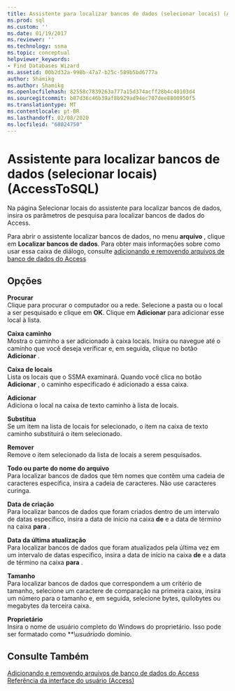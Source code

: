 ```yaml
---
title: Assistente para localizar bancos de dados (selecionar locais) (AccessToSQL) | Microsoft Docs
ms.prod: sql
ms.custom: ''
ms.date: 01/19/2017
ms.reviewer: ''
ms.technology: ssma
ms.topic: conceptual
helpviewer_keywords:
- Find Databases Wizard
ms.assetid: 00b2d32a-998b-47a7-b25c-589b5bd6777a
author: Shamikg
ms.author: Shamikg
ms.openlocfilehash: 82558c7839263a777a15d374acff28b4c40103d4
ms.sourcegitcommit: b87d36c46b39af8b929ad94ec707dee8800950f5
ms.translationtype: MT
ms.contentlocale: pt-BR
ms.lasthandoff: 02/08/2020
ms.locfileid: "68024750"
---
```

# <a name="find-databases-wizard-select-locations-accesstosql"></a>Assistente para localizar bancos de dados (selecionar locais) (AccessToSQL)
Na página Selecionar locais do assistente para localizar bancos de dados, insira os parâmetros de pesquisa para localizar bancos de dados do Access.  
  
Para abrir o assistente localizar bancos de dados, no menu **arquivo** , clique em **Localizar bancos de dados**. Para obter mais informações sobre como usar essa caixa de diálogo, consulte [adicionando e removendo arquivos de banco de dados do Access](adding-and-removing-access-database-files-accesstosql.md)  
  
## <a name="options"></a>Opções  
**Procurar**  
Clique para procurar o computador ou a rede. Selecione a pasta ou o local a ser pesquisado e clique em **OK**. Clique em **Adicionar** para adicionar esse local à lista.  
  
**Caixa caminho**  
Mostra o caminho a ser adicionado à caixa locais. Insira ou navegue até o caminho que você deseja verificar e, em seguida, clique no botão **Adicionar** .  
  
**Caixa de locais**  
Lista os locais que o SSMA examinará. Quando você clica no botão **Adicionar** , o caminho especificado é adicionado a essa caixa.  
  
**Adicionar**  
Adiciona o local na caixa de texto caminho à lista de locais.  
  
**Substitua**  
Se um item na lista de locais for selecionado, o item na caixa de texto caminho substituirá o item selecionado.  
  
**Remover**  
Remove o item selecionado da lista de locais a serem pesquisados.  
  
**Todo ou parte do nome do arquivo**  
Para localizar bancos de dados que têm nomes que contêm uma cadeia de caracteres específica, insira a cadeia de caracteres. Não use caracteres curinga.  
  
**Data de criação**  
Para localizar bancos de dados que foram criados dentro de um intervalo de datas específico, insira a data de início na caixa **de** e a data de término na caixa **para** .  
  
**Data da última atualização**  
Para localizar bancos de dados que foram atualizados pela última vez em um intervalo de datas específico, insira a data de início na caixa **de** e a data de término na caixa **para** .  
  
**Tamanho**  
Para localizar bancos de dados que correspondem a um critério de tamanho, selecione um caractere de comparação na primeira caixa, insira um número para o tamanho e, em seguida, selecione bytes, quilobytes ou megabytes da terceira caixa.  
  
**Proprietário**  
Insira o nome de usuário completo do Windows do proprietário. Isso pode ser formatado como **\\*usuário*do domínio.  
  
## <a name="see-also"></a>Consulte Também  
[Adicionando e removendo arquivos de banco de dados do Access](adding-and-removing-access-database-files-accesstosql.md)  
[Referência da interface do usuário (Access)](https://msdn.microsoft.com/af24c303-4a41-449b-9c86-d6558a97e839)  
  
